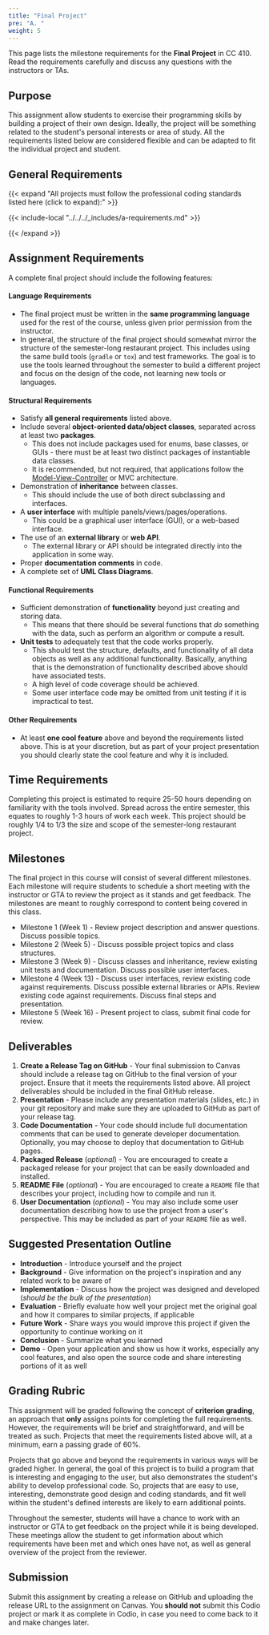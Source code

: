 ```yaml
---
title: "Final Project"
pre: "A. "
weight: 5
---
```


This page lists the milestone requirements for the **Final Project** in CC 410. Read the requirements carefully and discuss any questions with the instructors or TAs. 

## Purpose

This assignment allow students to exercise their programming skills by building a project of their own design. Ideally, the project will be something related to the student's personal interests or area of study. All the requirements listed below are considered flexible and can be adapted to fit the individual project and student. 

## General Requirements

{{< expand "All projects must follow the professional coding standards listed here (click to expand):" >}}

{{< include-local "../../../_includes/a-requirements.md" >}}

{{< /expand >}}

## Assignment Requirements

A complete final project should include the following features:

#### Language Requirements

* The final project must be written in the **same programming language** used for the rest of the course, unless given prior permission from the instructor.
* In general, the structure of the final project should somewhat mirror the structure of the semester-long restaurant project. This includes using the same build tools (`gradle` or `tox`) and test frameworks. The goal is to use the tools learned throughout the semester to build a different project and focus on the design of the code, not learning new tools or languages. 

#### Structural Requirements

* Satisfy **all general requirements** listed above.
* Include several **object-oriented data/object classes**, separated across at least two **packages**.
  * This does not include packages used for enums, base classes, or GUIs - there must be at least two distinct packages of instantiable data classes.
  * It is recommended, but not required, that applications follow the [Model-View-Controller](https://en.wikipedia.org/wiki/Model%E2%80%93view%E2%80%93controller) or MVC architecture.
* Demonstration of **inheritance** between classes.
  * This should include the use of both direct subclassing and interfaces. 
* A **user interface** with multiple panels/views/pages/operations.
  * This could be a graphical user interface (GUI), or a web-based interface.
* The use of an **external library** or **web API**.
  * The external library or API should be integrated directly into the application in some way.
* Proper **documentation comments** in code.
* A complete set of **UML Class Diagrams**.

#### Functional Requirements

  * Sufficient demonstration of **functionality** beyond just creating and storing data.
    * This means that there should be several functions that _do_ something with the data, such as perform an algorithm or compute a result. 
  * **Unit tests** to adequately test that the code works properly.
    * This should test the structure, defaults, and functionality of all data objects as well as any additional functionality. Basically, anything that is the demonstration of functionality described above should have associated tests.
    * A high level of code coverage should be achieved.
    * Some user interface code may be omitted from unit testing if it is impractical to test.

#### Other Requirements

* At least **one cool feature** above and beyond the requirements listed above. This is at your discretion, but as part of your project presentation you should clearly state the cool feature and why it is included. 

## Time Requirements

Completing this project is estimated to require 25-50 hours depending on familiarity with the tools involved. Spread across the entire semester, this equates to roughly 1-3 hours of work each week. This project should be roughly 1/4 to 1/3 the size and scope of the semester-long restaurant project.

## Milestones

The final project in this course will consist of several different milestones. Each milestone will require students to schedule a short meeting with the instructor or GTA to review the project as it stands and get feedback. The milestones are meant to roughly correspond to content being covered in this class. 

* Milestone 1 (Week 1) - Review project description and answer questions. Discuss possible topics.
* Milestone 2 (Week 5) - Discuss possible project topics and class structures.
* Milestone 3 (Week 9) - Discuss classes and inheritance, review existing unit tests and documentation. Discuss possible user interfaces.
* Milestone 4 (Week 13) - Discuss user interfaces, review existing code against requirements. Discuss possible external libraries or APIs. Review existing code against requirements. Discuss final steps and presentation.
* Milestone 5 (Week 16) - Present project to class, submit final code for review. 

## Deliverables

1. **Create a Release Tag on GitHub** - Your final submission to Canvas should include a release tag on GitHub to the final version of your project. Ensure that it meets the requirements listed above. All project deliverables should be included in the final GitHub release.
2. **Presentation** - Please include any presentation materials (slides, etc.) in your git repository and make sure they are uploaded to GitHub as part of your release tag. 
3. **Code Documentation** - Your code should include full documentation comments that can be used to generate developer documentation. Optionally, you may choose to deploy that documentation to GitHub pages. 
4. **Packaged Release** (_optional_) - You are encouraged to create a packaged release for your project that can be easily downloaded and installed.
5. **README File** (_optional_) - You are encouraged to create a `README` file that describes your project, including how to compile and run it. 
6. **User Documentation** (_optional_) - You may also include some user documentation describing how to use the project from a user's perspective. This may be included as part of your `README` file as well.

## Suggested Presentation Outline

* **Introduction** - Introduce yourself and the project
* **Background** - Give information on the project's inspiration and any related work to be aware of
* **Implementation** - Discuss how the project was designed and developed (_should be the bulk of the presentation_)
* **Evaluation** - Briefly evaluate how well your project met the original goal and how it compares to similar projects, if applicable
* **Future Work** - Share ways you would improve this project if given the opportunity to continue working on it
* **Conclusion** - Summarize what you learned
* **Demo** - Open your application and show us how it works, especially any cool features, and also open the source code and share interesting portions of it as well

## Grading Rubric

This assignment will be graded following the concept of **criterion grading**, an approach that **only** assigns points for completing the full requirements. However, the requirements will be brief and straightforward, and will be treated as such. Projects that meet the requirements listed above will, at a minimum, earn a passing grade of 60%. 

Projects that go above and beyond the requirements in various ways will be graded higher. In general, the goal of this project is to build a program that is interesting and engaging to the user, but also demonstrates the student's ability to develop professional code. So, projects that are easy to use, interesting, demonstrate good design and coding standards, and fit well within the student's defined interests are likely to earn additional points. 

Throughout the semester, students will have a chance to work with an instructor or GTA to get feedback on the project while it is being developed. These meetings allow the student to get information about which requirements have been met and which ones have not, as well as general overview of the project from the reviewer. 

## Submission

Submit this assignment by creating a release on GitHub and uploading the release URL to the assignment on Canvas. You **should not** submit this Codio project or mark it as complete in Codio, in case you need to come back to it and make changes later.